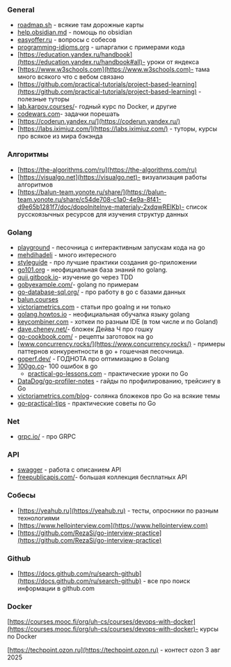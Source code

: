 ### General
- [roadmap.sh](https://roadmap.sh) - всякие там дорожные карты
- [help.obsidian.md](https://help.obsidian.md) - помощь по obsidian
- [easyoffer.ru](https://easyoffer.ru) - вопросы с собесов
- [programming-idioms.org](https://www.programming-idioms.org/cheatsheets) - шпаргалки с примерами кода
- [https://education.yandex.ru/handbook](https://education.yandex.ru/handbook#all)- уроки от яндекса
- [https://www.w3schools.com](https://www.w3schools.com)- тама много всякого что с вебом связано
- [https://github.com/practical-tutorials/project-based-learning](https://github.com/practical-tutorials/project-based-learning)  - полезные туторы
- [lab.karpov.courses/](https://lab.karpov.courses/)- годный курс по Docker, и другие
- [codewars.com](https://www.codewars.com/)- задачки порешать
- [https://coderun.yandex.ru/](https://coderun.yandex.ru/)
- [https://labs.iximiuz.com/](https://labs.iximiuz.com/) - туторы, курсы про всякое из мира бэкэнда

### Алгоритмы
- [https://the-algorithms.com/ru](https://the-algorithms.com/ru) 
- [https://visualgo.net](https://visualgo.net)- визуализация работы алгоритмов
- [https://balun-team.yonote.ru/share/](https://balun-team.yonote.ru/share/c54de708-c1a0-4e9a-8f41-d9e65b1281f7/doc/dopolnitelnye-materialy-2xdqwRElKb)- список русскоязычных ресурсов для изучения структур данных

### Golang
- [playground](https://go.dev/play/) - песочница с интерактивным запускам кода на go 
- [mehdihadeli](https://mehdihadeli.github.io/awesome-go-education/resources/) - много интересного
- [styleguide](https://google.github.io/styleguide/go/index) - про лучшие практики создания go-приложении
- [go101.org](https://go101.org) - неофициальная база знаний по golang.
- [quii.gitbook.io](https://quii.gitbook.io/learn-go-with-tests)- изучение go через TDD
- [gobyexample.com/](https://gobyexample.com/)- golang по примерам
- [go-database-sql.org/](http://go-database-sql.org/) - про работу в go с  базами данных
- [balun.courses](https://balun.courses/)
- [victoriametrics.com](https://victoriametrics.com/categories/go-@-victoriametrics/) - статьи про goalng и ни только
- [golang.howtos.io](https://golang.howtos.io/) - неофициальная обучалка языку golang
- [keycombiner.com](https://keycombiner.com/collections/goland/?utm_source=tg&utm_medium=go&utm_campaign=180325) - хоткеи по разным IDE (в том числе и по Goland)
- [dave.cheney.net/](https://dave.cheney.net/)- бложек Дейва Ч про гошку
- [go-cookbook.com/](https://go-cookbook.com/) - рецепты  заготовок на go
- [www.concurrency.rocks/](https://www.concurrency.rocks/) - примеры паттернов конкурентности в go + гошечная песочница.
- [goperf.dev/](https://goperf.dev/) - ГОДНОТА про оптимизацию в Golang
- [100go.co](https://100go.co)- 100 ошибок в go
	- [practical-go-lessons.com](https://www.practical-go-lessons.com) - практические уроки по Go
- [DataDog/go-profiler-notes](https://github.com/DataDog/go-profiler-notes/blob/main/guide/README.md) - гайды по профилированию, трейсингу в Go
- [victoriametrics.com/blog](https://victoriametrics.com/blog/categories/go-@-victoriametrics/)- солянка бложеков про Go на всякие темы
- [go-practical-tips](https://go-practical-tips/blob/main/tips.md) - практические советы по Go



### Net
- [grpc.io/](https://grpc.io/) - про GRPC
### API
- [swagger](https://editor.swagger.io/) - работа с описанием API
- [freepublicapis.com/](https://www.freepublicapis.com/)- большая коллекция бесплатных API

### Собесы
- [https://yeahub.ru](https://yeahub.ru) - тесты, опросники по разным технологиями
- [https://www.hellointerview.com](https://www.hellointerview.com)
- [https://github.com/RezaSi/go-interview-practice](https://github.com/RezaSi/go-interview-practice)



### Github
- [https://docs.github.com/ru/search-github](https://docs.github.com/ru/search-github) - все про поиск информации в github.com

### Docker
[https://courses.mooc.fi/org/uh-cs/courses/devops-with-docker](https://courses.mooc.fi/org/uh-cs/courses/devops-with-docker)- курсы по Docker



[https://techpoint.ozon.ru](https://techpoint.ozon.ru) - контест ozon 3 авг 2025